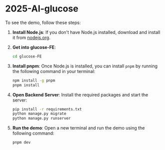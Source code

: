 # 2025-AI-glucose

To see the demo, follow these steps:

1. **Install Node.js**: If you don't have Node.js installed, download and install it from [nodejs.org](https://nodejs.org/).
2. **Get into glucose-FE**:

    ```sh
    cd glucose-FE
    ```

3. **Install pnpm**: Once Node.js is installed, you can install `pnpm` by running the following command in your terminal:

    ```sh
    npm install -g pnpm
    pnpm install
    ```

4. **Open Backend Server**: Install the required packages and start the server:

    ```sh
    pip install -r requirements.txt
    python manage.py migrate
    python manage.py runserver
    ```

5. **Run the demo**: Open a new terminal and run the demo using the following command:

    ```sh
    pnpm dev
    ```